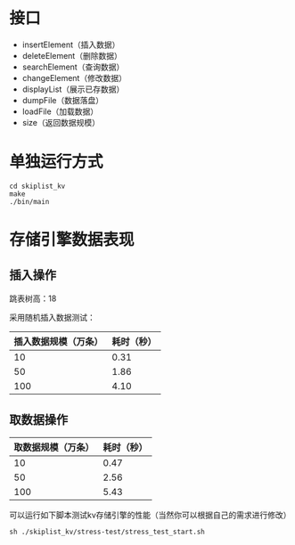 
# 接口

* insertElement（插入数据）
* deleteElement（删除数据）
* searchElement（查询数据）
* changeElement（修改数据）
* displayList（展示已存数据）
* dumpFile（数据落盘）
* loadFile（加载数据）
* size（返回数据规模）

# 单独运行方式
```
cd skiplist_kv
make
./bin/main
```


# 存储引擎数据表现

## 插入操作

跳表树高：18 

采用随机插入数据测试：


|插入数据规模（万条） |耗时（秒） | 
|---|---|
|10 |0.31 |
|50 |1.86 |
|100 |4.10 |



## 取数据操作

|取数据规模（万条） |耗时（秒） | 
|---|---|
|10|0.47 |
|50|2.56|
|100|5.43 |



可以运行如下脚本测试kv存储引擎的性能（当然你可以根据自己的需求进行修改）

```
sh ./skiplist_kv/stress-test/stress_test_start.sh 
```


